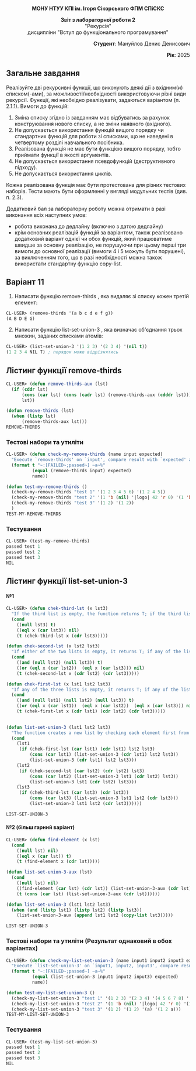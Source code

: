 <p align="center"><b>МОНУ НТУУ КПІ ім. Ігоря Сікорського ФПМ СПіСКС</b></p>

<p align="center">
<b>Звіт з лабораторної роботи 2</b><br/>
"Рекурсія"<br/>
дисципліни "Вступ до функціонального програмування"
</p>

<p align="right"><b>Студент</b>: Мануйлов Денис Денисович</p>
<p align="right"><b>Рік</b>: 2025</p>

## Загальне завдання
Реалізуйте дві рекурсивні функції, що виконують деякі дії з вхідним(и) списком(-ами), за можливості/необхідності використовуючи різні види рекурсії. Функції, які необхідно реалізувати, задаються варіантом (п. 2.1.1). Вимоги до функцій:
1. Зміна списку згідно із завданням має відбуватись за рахунок конструювання нового списку, а не зміни наявного (вхідного).
2. Не допускається використання функцій вищого порядку чи стандартних функцій для роботи зі списками, що не наведені в четвертому розділі навчального посібника.
3. Реалізована функція не має бути функцією вищого порядку, тобто приймати функції в якості аргументів.
4. Не допускається використання псевдофункцій (деструктивного підходу).
5. Не допускається використання циклів.

Кожна реалізована функція має бути протестована для різних тестових наборів. Тести мають бути оформленні у вигляді модульних тестів (див. п. 2.3).  

Додатковий бал за лабораторну роботу можна отримати в разі виконання всіх наступних умов:
- робота виконана до дедлайну (включно з датою дедлайну)
- крім основних реалізацій функцій за варіантом, також реалізовано додатковий варіант однієї чи обох функцій, який працюватиме швидше за основну реалізацію, не порушуючи при цьому перші три вимоги до основної реалізації (вимоги 4 і 5 можуть бути порушені), за виключенням того, що в разі необхідності можна також використати стандартну функцію copy-list.

## Варіант 11
1. Написати функцію remove-thirds , яка видаляє зі списку кожен третій елемент:
```lisp
CL-USER> (remove-thirds '(a b c d e f g))
(A B D E G)
```
2. Написати функцію list-set-union-3 , яка визначає об'єднання трьох множин, заданих списками атомів:
```lisp
CL-USER> (list-set-union-3 '(1 2 3) '(2 3 4) '(nil t))
(1 2 3 4 NIL T) ; порядок може відрізнятись
```

## Лістинг функції remove-thirds
```lisp
CL-USER> (defun remove-thirds-aux (lst)
  (if (cddr lst)
      (cons (car lst) (cons (cadr lst) (remove-thirds-aux (cdddr lst))))
      lst))

(defun remove-thirds (lst)
  (when (listp lst)
      (remove-thirds-aux lst)))
REMOVE-THIRDS
```
### Тестові набори та утиліти
```lisp
CL-USER> (defun check-my-remove-thirds (name input expected)
  "Execute `remove-thirds' on `input', compare result with `expected' and print comparison status"
  (format t "~:[FAILED~;passed~] ~a~%"
          (equal (remove-thirds input) expected)
          name))

(defun test-my-remove-thirds ()
  (check-my-remove-thirds "test 1" '(1 2 3 4 5 6) '(1 2 4 5))
  (check-my-remove-thirds "test 2" '(1 'b (nil) '|logo| 42 'r 0) '(1 'b '|logo| 42 0))
  (check-my-remove-thirds "test 3" '(1 2) '(1 2))
  )
TEST-MY-REMOVE-THIRDS
```
### Тестування
```lisp
CL-USER> (test-my-remove-thirds)
passed test 1
passed test 2
passed test 3
NIL
```
## Лістинг функції list-set-union-3
#### №1
```lisp
CL-USER> (defun chek-third-lst (x lst3)
  "If the third list is empty, the function returns T; if the third list contains the same element as "X", the function returns NIL."
  (cond
    ((null lst3) t)
    ((eql x (car lst3)) nil)
    (t (chek-third-lst x (cdr lst3)))))

(defun chek-second-lst (x lst2 lst3)
  "If either of the two lists is empty, it returns T; if any of the lists contains the same element as "X", the function will return NIL."
  (cond
    ((and (null lst2) (null lst3)) t)
    ((or (eql x (car lst2))  (eql x (car lst3))) nil)
    (t (chek-second-lst x (cdr lst2) (cdr lst3)))))

(defun chek-first-lst (x lst1 lst2 lst3)
  "If any of the three lists is empty, it returns T; if any of the lists contains the same element as "X", the function returns NIL."
  (cond
    ((and (null lst1) (null lst2) (null lst3)) t)
    ((or (eql x (car lst1))  (eql x (car lst2))  (eql x (car lst3))) nil)
    (t (chek-first-lst x (cdr lst1) (cdr lst2) (cdr lst3)))))
      

(defun list-set-union-3 (lst1 lst2 lst3)
  "The function creates a new list by checking each element first from lst1 and then from lst2; if a duplicate is found, the element will be skipped."
  (cond
    (lst1
     (if (chek-first-lst (car lst1) (cdr lst1) lst2 lst3)
         (cons (car lst1) (list-set-union-3 (cdr lst1) lst2 lst3))
         (list-set-union-3 (cdr lst1) lst2 lst3)))
    (lst2
     (if (chek-second-lst (car lst2) (cdr lst2) lst3)
         (cons (car lst2) (list-set-union-3 lst1 (cdr lst2) lst3))
         (list-set-union-3 lst1 (cdr lst2) lst3)))
    (lst3
     (if (chek-third-lst (car lst3) (cdr lst3))
         (cons (car lst3) (list-set-union-3 lst1 lst2 (cdr lst3)))
         (list-set-union-3 lst1 lst2 (cdr lst3))))))

LIST-SET-UNION-3
```
#### №2 (більш гарний варіант)
```lisp
CL-USER> (defun find-element (x lst)
  (cond
    ((null lst) nil) 
    ((eql x (car lst)) t)
    (t (find-element x (cdr lst)))))

(defun list-set-union-3-aux (lst)
  (cond
    ((null lst) nil)
    ((find-element (car lst) (cdr lst)) (list-set-union-3-aux (cdr lst)))
    (t (cons (car lst) (list-set-union-3-aux (cdr lst))))))

(defun list-set-union-3 (lst1 lst2 lst3)
  (when (and (listp lst1) (listp lst2) (listp lst3))
    (list-set-union-3-aux (append lst1 lst2 (copy-list lst3)))))

LIST-SET-UNION-3
```
### Тестові набори та утиліти (Результат однаковий в обох варіантах)
```lisp
CL-USER> (defun check-my-list-set-union-3 (name input1 input2 input3 expected)
  "Execute `list-set-union-3' on `input1, input2, input3', compare result with `expected' and print comparison status"
  (format t "~:[FAILED~;passed~] ~a~%"
          (equal (list-set-union-3 input1 input2 input3) expected)
          name))

(defun test-my-list-set-union-3 ()
  (check-my-list-set-union-3 "test 1" '(1 2 3) '(2 3 4) '(4 5 6 7 8) '(1 2 3 4 5 6 7 8))
  (check-my-list-set-union-3 "test 2" '(1 'b (nil) '|logo| 42 'r 0) '(1 'b '|logo| 42 0) '('|logo| 1 1 1) '('B (NIL) '|logo| 'R 'B '|logo| 42 0 '|logo| 1))
  (check-my-list-set-union-3 "test 3" '(1 2) '(1 2) '(a) '(1 2 a)))
TEST-MY-LIST-SET-UNION-3
```
### Тестування
```lisp
CL-USER> (test-my-list-set-union-3)
passed test 1
passed test 2
passed test 3
NIL
```
